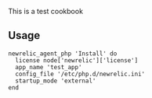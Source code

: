 This is a test cookbook


## Usage

```
newrelic_agent_php 'Install' do  
  license node['newrelic']['license']  
  app_name 'test_app'  
  config_file '/etc/php.d/newrelic.ini'  
  startup_mode 'external'  
end  
```
